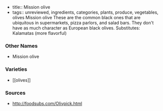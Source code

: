 - title:: Mission olive
- tags:: unreviewed, ingredients, categories, plants, produce, vegetables, olives
Mission olive These are the common black ones that are ubiquitous in supermarkets, pizza parlors, and salad bars. They don't have as much character as European black olives. Substitutes: Kalamatas (more flavorful)

### Other Names

* Mission olive

### Varieties

* [[olives]]

### Sources
* http://foodsubs.com/Olivpick.html
